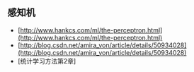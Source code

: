 ## 感知机
- [http://www.hankcs.com/ml/the-perceptron.html](http://www.hankcs.com/ml/the-perceptron.html)
- [http://blog.csdn.net/amira_von/article/details/50934028](http://blog.csdn.net/amira_von/article/details/50934028)
- [统计学习方法第2章]

